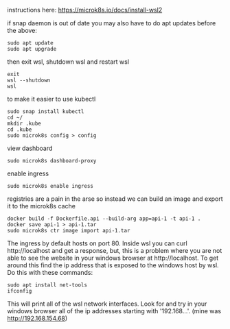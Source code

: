 instructions here:
https://microk8s.io/docs/install-wsl2

if snap daemon is out of date you may also have to do apt updates before the above:

```
sudo apt update
sudo apt upgrade
```

then exit wsl, shutdown wsl and restart wsl

```
exit
wsl --shutdown
wsl
```

to make it easier to use kubectl

```
sudo snap install kubectl
cd ~/
mkdir .kube
cd .kube
sudo microk8s config > config
```

view dashboard

```
sudo microk8s dashboard-proxy
```

enable ingress

```
sudo microk8s enable ingress
```

registries are a pain in the arse so instead we can build an image and export it to the microk8s cache

```
docker build -f Dockerfile.api --build-arg app=api-1 -t api-1 .
docker save api-1 > api-1.tar
sudo microk8s ctr image import api-1.tar
```

The ingress by default hosts on port 80. Inside wsl you can curl http://localhost and get a response, but,
this is a problem where you are not able to see the website in your windows browser at http://localhost.
To get around this find the ip address that is exposed to the windows host by wsl. Do this with these commands:

```
sudo apt install net-tools
ifconfig
```

This will print all of the wsl network interfaces. Look for and try in your windows browser all of the ip addresses starting with '192.168...'. (mine was http://192.168.154.68)
